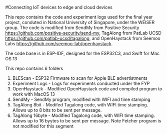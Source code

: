 #Connecting IoT devices to edge and cloud devices 

This repo contains the code and experiment logs used for the final year project, conduted in National University of Singapore, under the WEISER group.
The code is modified from SendMy from Positive Security https://github.com/positive-security/send-my, TagAlong from PatLab UCSD https://github.com/patlab-ucsd/tagalong, and OpenHaystack from Seemoo Labs https://github.com/seemoo-lab/openhaystack.

The code base is in ESP-IDF, designed for the ESP32C3, and Swift for Mac OS 13

This repo contains 6 folders
1. BLEScan - ESP32 Firmware to scan for Apple BLE advertistments
2. Experiment Logs - Logs for experiments conducted under the FYP
3. OpenHaystack - Modified OpenHaystack code and compiled program to work with MacOS 13
4. SendMy - SendMy program, modified with WIFI and time stamping
5. TagAlong 8bit - Modifed Tagalong code, with WIFI time stamping. Allows up to 8 bits to be sent per message.
6. TagAlong 16byte - Modified  Tagalong code, with WIFI time stamping. Allows up to 16 byytes to be sent per message. Note Fetcher program is not modified for this segment
